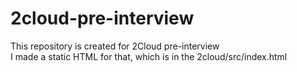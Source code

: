 # 2cloud-pre-interview
This repository is created for 2Cloud pre-interview<br>
I made a static HTML for that, which is in the 2cloud/src/index.html